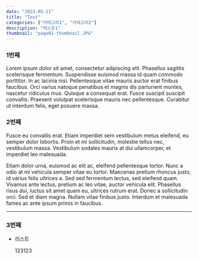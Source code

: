 ```yaml
---
date: "2023-05-21"
title: "Test"
categories: ["카테고리1", "카테고리2"]
description: "테스트1"
thumbnail: "page01-thumbnail.JPG"
---
```


### 1번째

Lorem ipsum dolor sit amet, consectetur adipiscing elit. Phasellus sagittis scelerisque fermentum. Suspendisse euismod massa id quam commodo porttitor. In ac lacinia nisi. Pellentesque vitae mauris auctor erat finibus faucibus. Orci varius natoque penatibus et magnis dis parturient montes, nascetur ridiculus mus. Quisque a consequat erat. Fusce suscipit suscipit convallis. Praesent volutpat scelerisque mauris nec pellentesque. Curabitur ut interdum felis, eget posuere massa.

### 2번째

Fusce eu convallis erat. Etiam imperdiet sem vestibulum metus eleifend, eu semper dolor lobortis. Proin et mi sollicitudin, molestie tellus nec, vestibulum massa. Vestibulum sodales mauris at dui ullamcorper, et imperdiet leo malesuada.

Etiam dolor urna, euismod ac elit ac, eleifend pellentesque tortor. Nunc a odio at mi vehicula semper vitae eu tortor. Maecenas pretium rhoncus justo, id varius felis ultrices a. Sed sed fermentum lectus, sed eleifend quam. Vivamus ante lectus, pretium ac leo vitae, auctor vehicula elit. Phasellus risus dui, luctus sit amet quam eu, ultrices rutrum erat. Donec a sollicitudin orci. Sed et diam magna. Nullam vitae finibus justo. Interdum et malesuada fames ac ante ipsum primis in faucibus.

---

### 3번째

- 리스트

  123123
